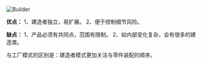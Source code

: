 ![Builder](http://www.hollischuang.com/wp-content/uploads/2016/05/Builder.jpg)

**优点：** 1、建造者独立，易扩展。 2、便于控制细节风险。

**缺点：** 1、产品必须有共同点，范围有限制。 2、如内部变化复杂，会有很多的建造类。

与工厂模式的区别是：建造者模式更加关注与零件装配的顺序。